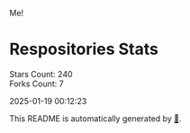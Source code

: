 Me!

# Respositories Stats
Stars Count: 240  
Forks Count: 7

2025-01-19 00:12:23  

This README is automatically generated by [🐰](https://github.com/rnitta/rnitta).
